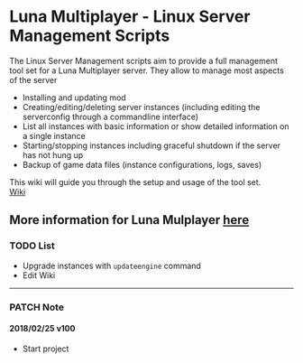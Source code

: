 # Luna Multiplayer - Linux Server Management Scripts
The Linux Server Management scripts aim to provide a full management tool set for a Luna Multiplayer server. They allow to manage most aspects of the server

  * Installing and updating mod
  * Creating/editing/deleting server instances (including editing the serverconfig through a commandline interface)
  * List all instances with basic information or show detailed information on a single instance
  * Starting/stopping instances including graceful shutdown if the server has not hung up
  * Backup of game data files (instance configurations, logs, saves)

This wiki will guide you through the setup and usage of the tool set.  
[Wiki](https://github.com/artnod78/KSP-DMP-Manager/wiki)

More information for Luna Mulplayer [here](http://lunamultiplayer.com/)
-------------

### TODO List
* Upgrade instances with ``updateengine`` command
* Edit Wiki
-------------

### PATCH Note
#### 2018/02/25 v100
* Start project
